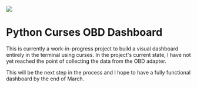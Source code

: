 ![](preview.gif)

# Python Curses OBD Dashboard

This is currently a work-in-progress project to build a visual dashboard entirely in the terminal using curses. In the project's current state, I have not yet reached the point of collecting the data from the OBD adapter.

This will be the next step in the process and I hope to have a fully functional dashboard by the end of March.